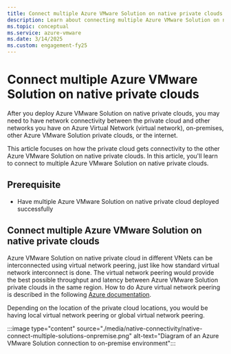 ```yaml
---
title: Connect multiple Azure VMware Solution on native private clouds
description: Learn about connecting multiple Azure VMware Solution on native private clouds.
ms.topic: conceptual
ms.service: azure-vmware
ms.date: 3/14/2025
ms.custom: engagement-fy25
---
```

# Connect multiple Azure VMware Solution on native private clouds

After you deploy Azure VMware Solution on native private clouds, you may need to have network connectivity between the private cloud and other networks you have on Azure Virtual Network (virtual network), on-premises, other Azure VMware Solution private clouds, or the internet.

This article focuses on how the private cloud gets connectivity to the other Azure VMware Solution on native private clouds. In this article, you'll learn to connect to multiple Azure VMware Solution on native private clouds.

## Prerequisite

- Have multiple Azure VMware Solution on native private cloud deployed successfully

## Connect multiple Azure VMware Solution on native private clouds

Azure VMware Solution on native private cloud in different VNets can be interconnected using virtual network peering, just like how standard virtual network interconnect is done. The virtual network peering would provide the best possible throughput and latency between Azure VMware Solution private clouds in the same region. How to do Azure virtual network peering is described in the following [Azure documentation](/azure/virtual-network/virtual-network-peering-overview).

Depending on the location of the private cloud locations, you would be having local virtual network peering or global virtual network peering.

:::image type="content" source="./media/native-connectivity/native-connect-multiple-solutions-onpremise.png" alt-text="Diagram of an Azure VMware Solution connection to on-premise environment":::